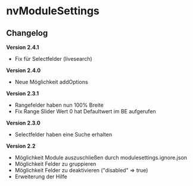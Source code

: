 ﻿nvModuleSettings
=========

Changelog
---------
<b>Version 2.4.1</b>
- Fix für Selectfelder (livesearch)

<b>Version 2.4.0</b>
- Neue Möglichkeit addOptions

<b>Version 2.3.1</b>
- Rangefelder haben nun 100% Breite
- Fix Range Slider Wert 0 hat Defaultwert im BE aufgerufen

<b>Version 2.3.0</b>
- Selectfelder haben eine Suche erhalten

<b>Version 2.2</b>
- Möglichkeit Module auszuschließen durch modulesettings.ignore.json
- Möglichkeit Felder zu gruppieren
- Möglichkeit Felder zu deaktivieren ("disabled" => true)
- Erweiterung der Hilfe